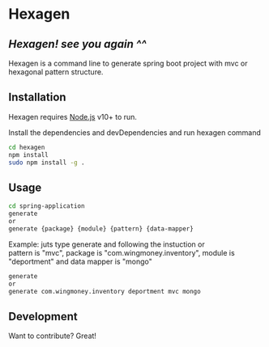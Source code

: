 # Hexagen
## _Hexagen! see you again ^^_

Hexagen is a command line to generate spring boot project with mvc or hexagonal pattern structure.
## Installation

Hexagen requires [Node.js](https://nodejs.org/) v10+ to run.

Install the dependencies and devDependencies and run hexagen command

```sh
cd hexagen
npm install
sudo npm install -g .
```

## Usage

```sh
cd spring-application
generate
or
generate {package} {module} {pattern} {data-mapper}
```
Example: 
juts type generate and following the instuction or <br>
pattern is "mvc", package is "com.wingmoney.inventory", module is "deportment" and data mapper is "mongo"
```sh
generate
or 
generate com.wingmoney.inventory deportment mvc mongo
```
## Development

Want to contribute? Great!
